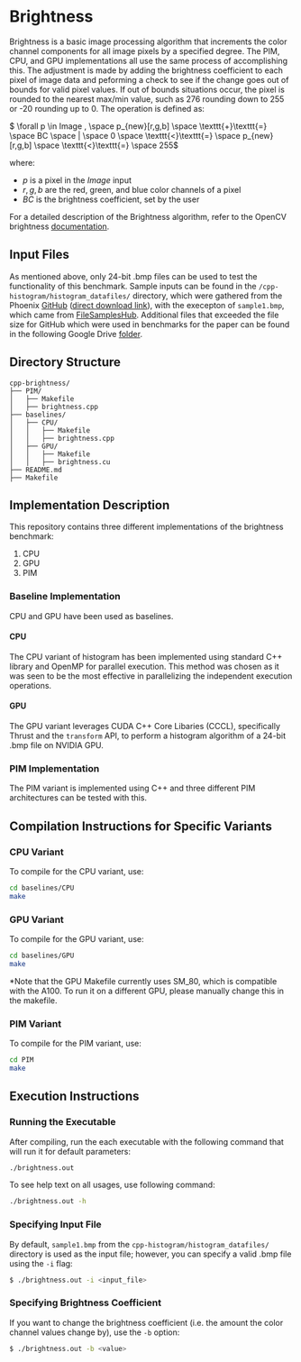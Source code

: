 # Brightness

Brightness is a basic image processing algorithm that increments the color channel components for all image pixels by a specified degree. The PIM, CPU, and GPU implementations all use the same process of accomplishing this. The adjustment is made by adding the brightness coefficient to each pixel of image data and peforming a check to see if the change goes out of bounds for valid pixel values. If out of bounds situations occur, the pixel is rounded to the nearest max/min value, such as 276 rounding down to 255 or -20 rounding up to 0. The operation is defined as:

$ \forall p \in Image , \space p_{new}[r,g,b] \space \texttt{+}\texttt{=} \space BC \space | \space 0 \space \texttt{<}\texttt{=} \space p_{new}[r,g,b] \space \texttt{<}\texttt{=} \space 255$

where:
- $p$ is a pixel in the $Image$ input
- $r,g,b$ are the red, green, and blue color channels of a pixel
- $BC$ is the brightness coefficient, set by the user

For a detailed description of the Brightness algorithm, refer to the OpenCV brightness [documentation](https://docs.opencv.org/4.x/d3/dc1/tutorial_basic_linear_transform.html).

## Input Files

As mentioned above, only 24-bit .bmp files can be used to test the functionality of this benchmark. Sample inputs can be found in the `/cpp-histogram/histogram_datafiles/` directory, which were gathered from the Phoenix [GitHub](https://github.com/fasiddique/DRAMAP-Phoenix/tree/main) ([direct download link](http://csl.stanford.edu/~christos/data/histogram.tar.gz)), with the execepton of `sample1.bmp`, which came from [FileSamplesHub](https://filesampleshub.com/format/image/bmp). Additional files that exceeded the file size for GitHub which were used in benchmarks for the paper can be found in the following Google Drive [folder](https://drive.google.com/drive/u/3/folders/1sKFcEftxzln6rtjftChb5Yog_9S5CDRd).

## Directory Structure

```
cpp-brightness/
├── PIM/
│   ├── Makefile
│   ├── brightness.cpp
├── baselines/
│   ├── CPU/
│   │   ├── Makefile
│   │   ├── brightness.cpp
│   ├── GPU/
│   │   ├── Makefile
│   │   ├── brightness.cu
├── README.md
├── Makefile
```

## Implementation Description

This repository contains three different implementations of the brightness benchmark:

1. CPU
2. GPU
3. PIM

### Baseline Implementation

CPU and GPU have been used as baselines.

#### CPU

The CPU variant of histogram has been implemented using standard C++ library and OpenMP for parallel execution. This method was chosen as it was seen to be the most effective in parallelizing the independent execution operations. 

#### GPU

The GPU variant leverages CUDA C++ Core Libaries (CCCL), specifically Thrust and the `transform` API, to perform a histogram algorithm of a 24-bit .bmp file on NVIDIA GPU.

### PIM Implementation

The PIM variant is implemented using C++ and three different PIM architectures can be tested with this.

## Compilation Instructions for Specific Variants

### CPU Variant

To compile for the CPU variant, use:

```bash
cd baselines/CPU
make
```

### GPU Variant

To compile for the GPU variant, use:

```bash
cd baselines/GPU
make
```
*Note that the GPU Makefile currently uses SM_80, which is compatible with the A100. To run it on a different GPU, please manually change this in the makefile.

### PIM Variant

To compile for the PIM variant, use:

```bash
cd PIM
make
```

## Execution Instructions

### Running the Executable

After compiling, run the each executable with the following command that will run it for default parameters:

```bash
./brightness.out
```

To see help text on all usages, use following command:

```bash
./brightness.out -h
```

### Specifying Input File

By default, `sample1.bmp` from the `cpp-histogram/histogram_datafiles/` directory is used as the input file; however, you can specify a valid .bmp file using the `-i` flag:

```bash
$ ./brightness.out -i <input_file>
```

### Specifying Brightness Coefficient

If you want to change the brightness coefficient (i.e. the amount the color channel values change by), use the `-b` option:

```bash
$ ./brightness.out -b <value>
```
